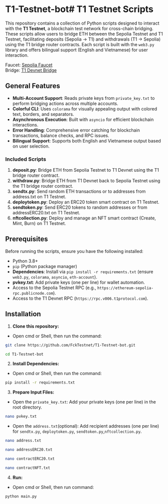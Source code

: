 # T1-Testnet-bot# T1 Testnet Scripts

This repository contains a collection of Python scripts designed to interact with the **T1 Testnet**, a blockchain test network for cross-chain bridging. These scripts allow users to bridge ETH between the Sepolia Testnet and T1 Testnet, facilitating deposits (Sepolia → T1) and withdrawals (T1 → Sepolia) using the T1 bridge router contracts. Each script is built with the `web3.py` library and offers bilingual support (English and Vietnamese) for user interaction.

Faucet: [Sepolia Faucet](https://sepoliafaucet.com/)  
Bridge: [T1 Devnet Bridge](https://devnet.t1protocol.com/bridge)

## General Features

- **Multi-Account Support**: Reads private keys from `private_key.txt` to perform bridging actions across multiple accounts.
- **Colorful CLI**: Uses `colorama` for visually appealing output with colored text, borders, and separators.
- **Asynchronous Execution**: Built with `asyncio` for efficient blockchain interactions.
- **Error Handling**: Comprehensive error catching for blockchain transactions, balance checks, and RPC issues.
- **Bilingual Support**: Supports both English and Vietnamese output based on user selection.

### Included Scripts

1. **deposit.py**: Bridge ETH from Sepolia Testnet to T1 Devnet using the T1 bridge router contract.
2. **withdraw.py**: Bridge ETH from T1 Devnet back to Sepolia Testnet using the T1 bridge router contract.
3. **sendtx.py**: Send random ETH transactions or to addresses from address.txt on T1 Testnet.
4. **deploytoken.py**: Deploy an ERC20 token smart contract on T1 Testnet.
5. **sendtoken.py**: Send ERC20 tokens to random addresses or from addressERC20.txt on T1 Testnet.
6. **nftcollection.py**: Deploy and manage an NFT smart contract (Create, Mint, Burn) on T1 Testnet.

## Prerequisites

Before running the scripts, ensure you have the following installed:

- Python 3.8+
- `pip` (Python package manager)
- **Dependencies**: Install via `pip install -r requirements.txt` (ensure `web3.py`, `colorama`, `asyncio`, `eth-account`).
- **pvkey.txt**: Add private keys (one per line) for wallet automation.
- Access to the Sepolia Testnet RPC (e.g., `https://ethereum-sepolia-rpc.publicnode.com`).
- Access to the T1 Devnet RPC (`https://rpc.v006.t1protocol.com`).

## Installation

1. **Clone this repository:**
- Open cmd or Shell, then run the command:
```sh
git clone https://github.com/FckTestnet/T1-Testnet-bot.git
```
```sh
cd T1-Testnet-bot
```
2. **Install Dependencies:**
- Open cmd or Shell, then run the command:
```sh
pip install -r requirements.txt
```
3. **Prepare Input Files:**
- Open the `private_key.txt`: Add your private keys (one per line) in the root directory.
```sh
nano pvkey.txt 
```
- Open the `address.txt`(optional): Add recipient addresses (one per line) for `sendtx.py`, `deploytoken.py`, `sendtoken.py`,`nftcollection.py`.
```sh
nano address.txt 
```
```sh
nano addressERC20.txt
```
```sh
nano contractERC20.txt
```
```sh
nano contractNFT.txt
```
4. **Run:**
- Open cmd or Shell, then run command:
```sh
python main.py
```


